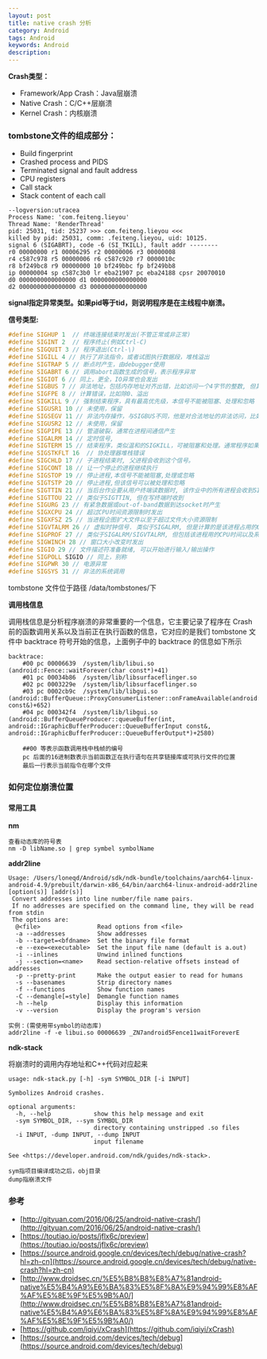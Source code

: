 ```yaml
---
layout: post
title: native crash 分析
category: Android
tags: Android
keywords: Android
description: 
---
```



**Crash类型：**

- Framework/App Crash：Java层崩溃
- Native Crash：C/C++层崩溃
- Kernel Crash：内核崩溃


### **tombstone文件的组成部分：**

- Build fingerprint
- Crashed process and PIDS
- Terminated signal and fault address
- CPU registers
- Call stack
- Stack content of each call

```
--logversion:utracea
Process Name: 'com.feiteng.lieyou'
Thread Name: 'RenderThread'
pid: 25031, tid: 25237 >>> com.feiteng.lieyou <<<
killed by pid: 25031, comm: .feiteng.lieyou, uid: 10125.
signal 6 (SIGABRT), code -6 (SI_TKILL), fault addr --------
r0 00000000 r1 00006295 r2 00000006 r3 00000008
r4 c587c978 r5 00000006 r6 c587c920 r7 0000010c
r8 bf249bc8 r9 00000000 10 bf249bbc fp bf249bb8
ip 00000004 sp c587c3b0 lr eba21907 pc eba24188 cpsr 20070010
d0 0000000000000000 d1 0000000000000000
d2 0000000000000000 d3 0000000000000000

```

<b>signal指定异常类型。如果pid等于tid，则说明程序是在主线程中崩溃。</b>

**信号类型:**


```C++
#define SIGHUP 1  // 终端连接结束时发出(不管正常或非正常)
#define SIGINT 2  // 程序终止(例如Ctrl-C)
#define SIGQUIT 3 // 程序退出(Ctrl-\)
#define SIGILL 4 // 执行了非法指令，或者试图执行数据段，堆栈溢出
#define SIGTRAP 5 // 断点时产生，由debugger使用
#define SIGABRT 6 // 调用abort函数生成的信号，表示程序异常
#define SIGIOT 6 // 同上，更全，IO异常也会发出
#define SIGBUS 7 // 非法地址，包括内存地址对齐出错，比如访问一个4字节的整数, 但其地址不是4的倍数
#define SIGFPE 8 // 计算错误，比如除0、溢出
#define SIGKILL 9 // 强制结束程序，具有最高优先级，本信号不能被阻塞、处理和忽略
#define SIGUSR1 10 // 未使用，保留
#define SIGSEGV 11 // 非法内存操作，与SIGBUS不同，他是对合法地址的非法访问，比如访问没有读权限的内存，向没有写权限的地址写数据
#define SIGUSR2 12 // 未使用，保留
#define SIGPIPE 13 // 管道破裂，通常在进程间通信产生
#define SIGALRM 14 // 定时信号,
#define SIGTERM 15 // 结束程序，类似温和的SIGKILL，可被阻塞和处理。通常程序如果终止不了，才会尝试SIGKILL
#define SIGSTKFLT 16  // 协处理器堆栈错误
#define SIGCHLD 17 // 子进程结束时, 父进程会收到这个信号。
#define SIGCONT 18 // 让一个停止的进程继续执行
#define SIGSTOP 19 // 停止进程,本信号不能被阻塞,处理或忽略
#define SIGTSTP 20 // 停止进程,但该信号可以被处理和忽略
#define SIGTTIN 21 // 当后台作业要从用户终端读数据时, 该作业中的所有进程会收到SIGTTIN信号
#define SIGTTOU 22 // 类似于SIGTTIN, 但在写终端时收到
#define SIGURG 23 // 有紧急数据或out-of-band数据到达socket时产生
#define SIGXCPU 24 // 超过CPU时间资源限制时发出
#define SIGXFSZ 25 // 当进程企图扩大文件以至于超过文件大小资源限制
#define SIGVTALRM 26 // 虚拟时钟信号. 类似于SIGALRM, 但是计算的是该进程占用的CPU时间.
#define SIGPROF 27 // 类似于SIGALRM/SIGVTALRM, 但包括该进程用的CPU时间以及系统调用的时间
#define SIGWINCH 28 // 窗口大小改变时发出
#define SIGIO 29 // 文件描述符准备就绪, 可以开始进行输入/输出操作
#define SIGPOLL SIGIO // 同上，别称
#define SIGPWR 30 // 电源异常
#define SIGSYS 31 // 非法的系统调用
```

tombstone 文件位于路径 /data/tombstones/下


**调用栈信息**

调用栈信息是分析程序崩溃的非常重要的一个信息，它主要记录了程序在 Crash 前的函数调用关系以及当前正在执行函数的信息，它对应的是我们 tombstone 文件中 backtrace 符号开始的信息，上面例子中的 backtrace 的信息如下所示

```
backtrace:
    #00 pc 00006639  /system/lib/libui.so (android::Fence::waitForever(char const*)+41)
    #01 pc 00034b86  /system/lib/libsurfaceflinger.so
    #02 pc 0003229e  /system/lib/libsurfaceflinger.so
    #03 pc 0002cb9c  /system/lib/libgui.so (android::BufferQueue::ProxyConsumerListener::onFrameAvailable(android::BufferItem const&)+652)
    #04 pc 000342f4  /system/lib/libgui.so (android::BufferQueueProducer::queueBuffer(int, android::IGraphicBufferProducer::QueueBufferInput const&, android::IGraphicBufferProducer::QueueBufferOutput*)+2580)

    ##00 等表示函数调用栈中栈帧的编号
    pc 后面的16进制数表示当前函数正在执行语句在共享链接库或可执行文件的位置
    最后一行表示当前指令在哪个文件
```

### 如何定位崩溃位置

#### 常用工具


**nm**

```
查看动态库的符号表
nm -D libName.so | grep symbel symbolName
```

**addr2line**

```
Usage: /Users/loneqd/Android/sdk/ndk-bundle/toolchains/aarch64-linux-android-4.9/prebuilt/darwin-x86_64/bin/aarch64-linux-android-addr2line [option(s)] [addr(s)]
 Convert addresses into line number/file name pairs.
 If no addresses are specified on the command line, they will be read from stdin
 The options are:
  @<file>                Read options from <file>
  -a --addresses         Show addresses
  -b --target=<bfdname>  Set the binary file format
  -e --exe=<executable>  Set the input file name (default is a.out)
  -i --inlines           Unwind inlined functions
  -j --section=<name>    Read section-relative offsets instead of addresses
  -p --pretty-print      Make the output easier to read for humans
  -s --basenames         Strip directory names
  -f --functions         Show function names
  -C --demangle[=style]  Demangle function names
  -h --help              Display this information
  -v --version           Display the program's version

实例：(需使用带symbol的动态库)
addr2line -f -e libui.so 00006639 _ZN7android5Fence11waitForeverE  
```




**ndk-stack**

将崩溃时的调用内存地址和C++代码对应起来

```
usage: ndk-stack.py [-h] -sym SYMBOL_DIR [-i INPUT]

Symbolizes Android crashes.

optional arguments:
  -h, --help            show this help message and exit
  -sym SYMBOL_DIR, --sym SYMBOL_DIR
                        directory containing unstripped .so files
  -i INPUT, -dump INPUT, --dump INPUT
                        input filename

See <https://developer.android.com/ndk/guides/ndk-stack>.

sym指项目编译成功之后，obj目录
dump指崩溃文件
```

### 参考

- [http://gityuan.com/2016/06/25/android-native-crash/](http://gityuan.com/2016/06/25/android-native-crash/)
- [https://toutiao.io/posts/jflx6c/preview](https://toutiao.io/posts/jflx6c/preview)
- [https://source.android.google.cn/devices/tech/debug/native-crash?hl=zh-cn](https://source.android.google.cn/devices/tech/debug/native-crash?hl=zh-cn)
- [http://www.droidsec.cn/%E5%B8%B8%E8%A7%81android-native%E5%B4%A9%E6%BA%83%E5%8F%8A%E9%94%99%E8%AF%AF%E5%8E%9F%E5%9B%A0/](http://www.droidsec.cn/%E5%B8%B8%E8%A7%81android-native%E5%B4%A9%E6%BA%83%E5%8F%8A%E9%94%99%E8%AF%AF%E5%8E%9F%E5%9B%A0/)
- [https://github.com/iqiyi/xCrash](https://github.com/iqiyi/xCrash)
- [https://source.android.com/devices/tech/debug](https://source.android.com/devices/tech/debug)